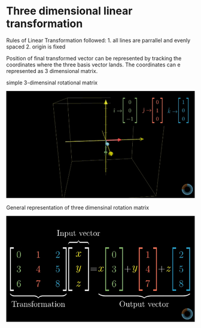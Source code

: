 # Three dimensional linear transformation

Rules of Linear Transformation followed:
    1. all lines are parrallel and evenly spaced
    2. origin is fixed

Position of final transformed vector can be represented by tracking the coordinates where the three basis vector lands. The coordinates can e represented as 3 dimensional matrix.

simple 3-dimensinal rotational matrix

![simple](mm3.png)

General representation of three dimensinal rotation matrix

![general](mm4.png)

